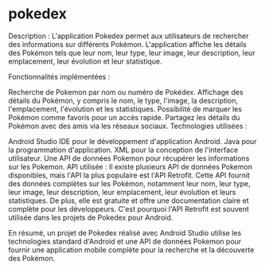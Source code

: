 # pokedex
Description :
L'application Pokedex permet aux utilisateurs de rechercher des informations sur différents Pokémon. L'application affiche les détails des Pokémon tels que leur nom, leur type, leur image, leur description, leur emplacement, leur évolution et leur statistique.

Fonctionnalités implémentées :

Recherche de Pokemon par nom ou numéro de Pokédex.
Affichage des détails du Pokémon, y compris le nom, le type, l'image, la description, l'emplacement, l'évolution et les statistiques.
Possibilité de marquer les Pokémon comme favoris pour un accès rapide.
Partagez les détails du Pokémon avec des amis via les réseaux sociaux.
Technologies utilisées :

Android Studio IDE pour le développement d'application Android.
Java pour la programmation d'application.
XML pour la conception de l'interface utilisateur.
Une API de données Pokemon pour récupérer les informations sur les Pokemon.
API utilisée :
Il existe plusieurs API de données Pokemon disponibles, mais l'API la plus populaire est l'API Retrofit. Cette API fournit des données complètes sur les Pokémon, notamment leur nom, leur type, leur image, leur description, leur emplacement, leur évolution et leurs statistiques. De plus, elle est gratuite et offre une documentation claire et complète pour les développeurs. C'est pourquoi l'API Retrofit est souvent utilisée dans les projets de Pokedex pour Android.

En résumé, un projet de Pokedex réalisé avec Android Studio utilise les technologies standard d'Android et une API de données Pokemon pour fournir une application mobile complète pour la recherche et la découverte des Pokémon.
